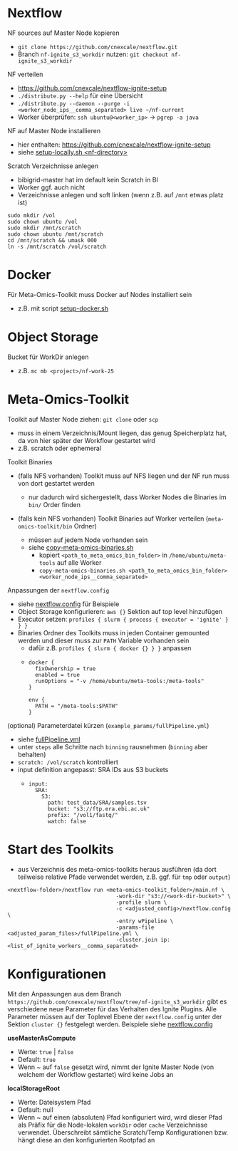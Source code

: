 # Nextflow

NF sources auf Master Node kopieren
- `git clone https://github.com/cnexcale/nextflow.git`
- Branch `nf-ignite_s3_workdir` nutzen: `git checkout nf-ignite_s3_workdir`

NF verteilen
- https://github.com/cnexcale/nextflow-ignite-setup
- `./distribute.py --help` für eine Übersicht
- `./distribute.py --daemon --purge -i <worker_node_ips__comma_separated> live ~/nf-current`
- Worker überprüfen: `ssh ubuntu@<worker_ip>` -> `pgrep -a java`

NF auf Master Node installieren
- hier enthalten: https://github.com/cnexcale/nextflow-ignite-setup
- siehe  [setup-locally.sh \<nf-directory\>](../setup-locally.sh)

Scratch Verzeichnisse anlegen
- bibigrid-master hat im default kein Scratch in BI
- Worker ggf. auch nicht
- Verzeichnisse anlegen und soft linken (wenn z.B. auf `/mnt` etwas platz ist) 

```
sudo mkdir /vol
sudo chown ubuntu /vol
sudo mkdir /mnt/scratch
sudo chown ubuntu /mnt/scratch
cd /mnt/scratch && umask 000
ln -s /mnt/scratch /vol/scratch
```


# Docker
Für Meta-Omics-Toolkit muss Docker auf Nodes installiert sein
- z.B. mit script [setup-docker.sh](scripts/setup-docker.sh)


# Object Storage
Bucket für WorkDir anlegen
- z.B. `mc mb <project>/nf-work-25`


# Meta-Omics-Toolkit
Toolkit auf Master Node ziehen: `git clone` oder `scp`
- muss in einem Verzeichnis/Mount liegen, das genug Speicherplatz hat, da von hier später der Workflow gestartet wird
- z.B. scratch oder ephemeral

Toolkit Binaries
- (falls NFS vorhanden) Toolkit muss auf NFS liegen und der NF run muss von dort gestartet werden
  - nur dadurch wird sichergestellt, dass Worker Nodes die Binaries im `bin/` Order finden

- (falls kein NFS vorhanden) Toolkit Binaries auf Worker verteilen (`meta-omics-toolkit/bin` Ordner)
  - müssen auf jedem Node vorhanden sein
  - siehe [copy-meta-omics-binaries.sh](scripts/copy-meta-omics-binaries.sh)
    - kopiert `<path_to_meta_omics_bin_folder>` in `/home/ubuntu/meta-tools` auf alle Worker
    - `copy-meta-omics-binaries.sh <path_to_meta_omics_bin_folder> <worker_node_ips__comma_separated>`

Anpassungen der `nextflow.config`
- siehe [nextflow.config](configs/nextflow.config) für Beispiele
- Object Storage konfigurieren: `aws {}` Sektion auf top level hinzufügen
- Executor setzen: `profiles { slurm { process { executor = 'ignite' } } }`
- Binaries Ordner des Toolkits muss in jeden Container gemounted werden und dieser muss zur `PATH` Variable vorhanden sein
  - dafür z.B. `profiles { slurm { docker {} } }` anpassen
  - ```
    docker {
      fixOwnership = true
      enabled = true
      runOptions = "-v /home/ubuntu/meta-tools:/meta-tools"
    }

    env {
      PATH = "/meta-tools:$PATH"
    }
    ```

(optional) Parameterdatei kürzen (`example_params/fullPipeline.yml`)
- siehe [fullPipeline.yml](configs/fullPipeline.yml)
- unter `steps` alle Schritte nach `binning` rausnehmen (`binning` aber behalten)
- `scratch: /vol/scratch` kontrolliert
- input definition angepasst: SRA IDs aus S3 buckets
  - ```
    input:
      SRA:
        S3:
          path: test_data/SRA/samples.tsv 
          bucket: "s3://ftp.era.ebi.ac.uk" 
          prefix: "/vol1/fastq/"
          watch: false
    ```


# Start des Toolkits
- aus Verzeichnis des meta-omics-toolkits heraus ausführen (da dort teilweise relative Pfade verwendet werden, z.B. ggf. für `tmp` oder `output`)
```
<nextflow-folder>/nextflow run <meta-omics-toolkit_folder>/main.nf \
                                  -work-dir "s3://<work-dir-bucket>" \
                                  -profile slurm \
                                  -c <adjusted_config>/nextflow.config \
                                  -entry wPipeline \
                                  -params-file <adjusted_param_files>/fullPipeline.yml \
                                  -cluster.join ip:<list_of_ignite_workers__comma_separated>
```

# Konfigurationen
Mit den Anpassungen aus dem Branch `https://github.com/cnexcale/nextflow/tree/nf-ignite_s3_workdir` gibt es verschiedene neue Parameter für das Verhalten des Ignite Plugins. Alle Parameter müssen auf der Toplevel Ebene der `nextflow.config` unter der Sektion `cluster {}` festgelegt werden. Beispiele siehe [nextflow.config](configs/nextflow.config)

**useMasterAsCompute**
- Werte: `true` | `false`
- Default: `true`
- Wenn ~ auf `false` gesetzt wird, nimmt der Ignite Master Node (von welchem der Workflow gestartet) wird keine Jobs an

**localStorageRoot**
- Werte: Dateisystem Pfad
- Default: null
- Wenn ~ auf einen (absoluten) Pfad konfiguriert wird, wird dieser Pfad als Präfix für die Node-lokalen `workDir` oder `cache` Verzeichnisse verwendet. Überschreibt sämtliche Scratch/Temp Konfigurationen bzw. hängt diese an den konfigurierten Rootpfad an  
